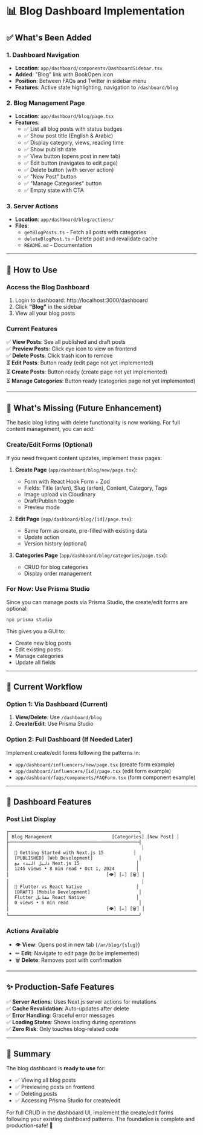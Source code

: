 # 📊 Blog Dashboard Implementation

## ✅ **What's Been Added**

### **1. Dashboard Navigation**
- **Location**: `app/dashboard/components/DashboardSidebar.tsx`
- **Added**: "Blog" link with BookOpen icon
- **Position**: Between FAQs and Twitter in sidebar menu
- **Features**: Active state highlighting, navigation to `/dashboard/blog`

### **2. Blog Management Page**
- **Location**: `app/dashboard/blog/page.tsx`
- **Features**:
  - ✅ List all blog posts with status badges
  - ✅ Show post title (English & Arabic)
  - ✅ Display category, views, reading time
  - ✅ Show publish date
  - ✅ View button (opens post in new tab)
  - ✅ Edit button (navigates to edit page)
  - ✅ Delete button (with server action)
  - ✅ "New Post" button
  - ✅ "Manage Categories" button
  - ✅ Empty state with CTA

### **3. Server Actions**
- **Location**: `app/dashboard/blog/actions/`
- **Files**:
  - `getBlogPosts.ts` - Fetch all posts with categories
  - `deleteBlogPost.ts` - Delete post and revalidate cache
  - `README.md` - Documentation

---

## 🚀 **How to Use**

### **Access the Blog Dashboard**
1. Login to dashboard: http://localhost:3000/dashboard
2. Click **"Blog"** in the sidebar
3. View all your blog posts

### **Current Features**
✅ **View Posts**: See all published and draft posts  
✅ **Preview Posts**: Click eye icon to view on frontend  
✅ **Delete Posts**: Click trash icon to remove  
⏳ **Edit Posts**: Button ready (edit page not yet implemented)  
⏳ **Create Posts**: Button ready (create page not yet implemented)  
⏳ **Manage Categories**: Button ready (categories page not yet implemented)

---

## 📝 **What's Missing (Future Enhancement)**

The basic blog listing with delete functionality is now working. For full content management, you can add:

### **Create/Edit Forms** (Optional)
If you need frequent content updates, implement these pages:

1. **Create Page** (`app/dashboard/blog/new/page.tsx`):
   - Form with React Hook Form + Zod
   - Fields: Title (ar/en), Slug (ar/en), Content, Category, Tags
   - Image upload via Cloudinary
   - Draft/Publish toggle
   - Preview mode

2. **Edit Page** (`app/dashboard/blog/[id]/page.tsx`):
   - Same form as create, pre-filled with existing data
   - Update action
   - Version history (optional)

3. **Categories Page** (`app/dashboard/blog/categories/page.tsx`):
   - CRUD for blog categories
   - Display order management

### **For Now: Use Prisma Studio**
Since you can manage posts via Prisma Studio, the create/edit forms are optional:

```bash
npx prisma studio
```

This gives you a GUI to:
- Create new blog posts
- Edit existing posts
- Manage categories
- Update all fields

---

## 🎯 **Current Workflow**

### **Option 1: Via Dashboard (Current)**
1. **View/Delete**: Use `/dashboard/blog`
2. **Create/Edit**: Use Prisma Studio

### **Option 2: Full Dashboard (If Needed Later)**
Implement create/edit forms following the patterns in:
- `app/dashboard/influencers/new/page.tsx` (create form example)
- `app/dashboard/influencers/[id]/page.tsx` (edit form example)
- `app/dashboard/faqs/components/FAQForm.tsx` (form component example)

---

## 🎨 **Dashboard Features**

### **Post List Display**
```
┌────────────────────────────────────────────────┐
│ Blog Management                      [Categories] [New Post] │
├────────────────────────────────────────────────┤
│                                                 │
│  📝 Getting Started with Next.js 15           │
│  [PUBLISHED] [Web Development]                 │
│  دليل البدء مع Next.js 15                     │
│  1245 views • 8 min read • Oct 1, 2024        │
│                                    [👁] [✏] [🗑] │
│                                                 │
│  📱 Flutter vs React Native                    │
│  [DRAFT] [Mobile Development]                  │
│  Flutter مقابل React Native                   │
│  0 views • 6 min read                          │
│                                    [👁] [✏] [🗑] │
└────────────────────────────────────────────────┘
```

### **Actions Available**
- 👁 **View**: Opens post in new tab (`/ar/blog/{slug}`)
- ✏ **Edit**: Navigate to edit page (to be implemented)
- 🗑 **Delete**: Removes post with confirmation

---

## ✨ **Production-Safe Features**

✅ **Server Actions**: Uses Next.js server actions for mutations  
✅ **Cache Revalidation**: Auto-updates after delete  
✅ **Error Handling**: Graceful error messages  
✅ **Loading States**: Shows loading during operations  
✅ **Zero Risk**: Only touches blog-related code  

---

## 🎊 **Summary**

The blog dashboard is **ready to use** for:
- ✅ Viewing all blog posts
- ✅ Previewing posts on frontend
- ✅ Deleting posts
- ✅ Accessing Prisma Studio for create/edit

For full CRUD in the dashboard UI, implement the create/edit forms following your existing dashboard patterns. The foundation is complete and production-safe! 🚀

